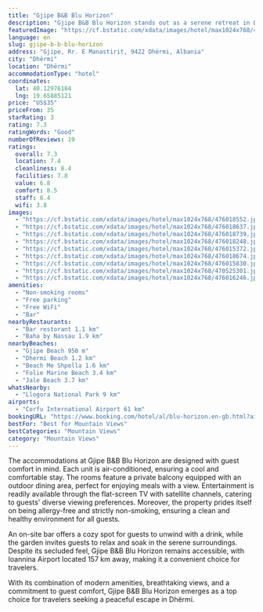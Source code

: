```yaml
---
title: "Gjipe B&B Blu Horizon"
description: "Gjipe B&B Blu Horizon stands out as a serene retreat in Dhërmi, offering guests a unique blend of comfort and natural beauty."
featuredImage: "https://cf.bstatic.com/xdata/images/hotel/max1024x768/476018552.jpg?k=a58b77c556b0a93d581efe6518c59296654d5e8d2169f7b5fef57f88066e4883&o=&hp=1"
language: en
slug: gjipe-b-b-blu-horizon
address: "Gjipe, Rr. E Manastirit, 9422 Dhërmi, Albania"
city: "Dhërmi"
location: "Dhërmi"
accommodationType: "hotel"
coordinates:
  lat: 40.12976184
  lng: 19.65885121
price: "US$35"
priceFrom: 35
starRating: 3
rating: 7.3
ratingWords: "Good"
numberOfReviews: 19
ratings:
  overall: 7.3
  location: 7.4
  cleanliness: 8.4
  facilities: 7.8
  value: 6.8
  comfort: 8.5
  staff: 8.4
  wifi: 3.8
images:
  - "https://cf.bstatic.com/xdata/images/hotel/max1024x768/476018552.jpg?k=a58b77c556b0a93d581efe6518c59296654d5e8d2169f7b5fef57f88066e4883&o=&hp=1"
  - "https://cf.bstatic.com/xdata/images/hotel/max1024x768/476018637.jpg?k=a6e16c3a94ba5179fbd385f07716a42dba8a8be972293b902ea9d795a2fed279&o=&hp=1"
  - "https://cf.bstatic.com/xdata/images/hotel/max1024x768/476018739.jpg?k=cb010d959f05eadd0f01f9e02a87de202a6c9390358d129bdb9ebd22901b6adc&o=&hp=1"
  - "https://cf.bstatic.com/xdata/images/hotel/max1024x768/476018248.jpg?k=c235d8b011321dc49b48fb5942b0f63d73b3098abbd0e315e0b9d202b16d8b4f&o=&hp=1"
  - "https://cf.bstatic.com/xdata/images/hotel/max1024x768/476015372.jpg?k=bd4f05a6d21421344b17459ff868c0fa733e2f55097c221b2783f7aac04a16fb&o=&hp=1"
  - "https://cf.bstatic.com/xdata/images/hotel/max1024x768/476018674.jpg?k=e92adf550f681b9ae9234019ec74c31d2f6b7227051847443f13729108ff8121&o=&hp=1"
  - "https://cf.bstatic.com/xdata/images/hotel/max1024x768/476015830.jpg?k=1a2987cff7ab39b3061cc4c84ffdcf5bededc86fd588bd88df3288031d581836&o=&hp=1"
  - "https://cf.bstatic.com/xdata/images/hotel/max1024x768/470525301.jpg?k=054747834111c411ab5c62145eaed7c9610f5e27c489046c18f575c5f0c1eb70&o=&hp=1"
  - "https://cf.bstatic.com/xdata/images/hotel/max1024x768/476016246.jpg?k=2324b7ae8503fab658463eea19d971ce0e3d3186a04da07505839b017f709f7d&o=&hp=1"
amenities:
  - "Non-smoking rooms"
  - "Free parking"
  - "Free WiFi"
  - "Bar"
nearbyRestaurants:
  - "Bar restorant 1.1 km"
  - "Baha by Nassau 1.9 km"
nearbyBeaches:
  - "Gjipe Beach 950 m"
  - "Dhermi Beach 1.2 km"
  - "Beach Me Shpella 1.6 km"
  - "Folie Marine Beach 3.4 km"
  - "Jale Beach 3.7 km"
whatsNearby:
  - "Llogora National Park 9 km"
airports:
  - "Corfu International Airport 61 km"
bookingURL: "https://www.booking.com/hotel/al/blu-horizon.en-gb.html?aid=8035640"
bestFor: "Best for Mountain Views"
bestCategories: "Mountain Views"
category: "Mountain Views"
---
```


The accommodations at Gjipe B&B Blu Horizon are designed with guest comfort in mind. Each unit is air-conditioned, ensuring a cool and comfortable stay. The rooms feature a private balcony equipped with an outdoor dining area, perfect for enjoying meals with a view. Entertainment is readily available through the flat-screen TV with satellite channels, catering to guests' diverse viewing preferences. Moreover, the property prides itself on being allergy-free and strictly non-smoking, ensuring a clean and healthy environment for all guests.

An on-site bar offers a cozy spot for guests to unwind with a drink, while the garden invites guests to relax and soak in the serene surroundings. Despite its secluded feel, Gjipe B&B Blu Horizon remains accessible, with Ioannina Airport located 157 km away, making it a convenient choice for travelers.

With its combination of modern amenities, breathtaking views, and a commitment to guest comfort, Gjipe B&B Blu Horizon emerges as a top choice for travelers seeking a peaceful escape in Dhërmi.
